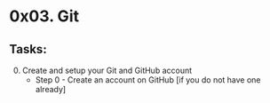 # 0x03. Git

## Tasks:

0. Create and setup your Git and GitHub account
    * Step 0 - Create an account on GitHub [if you do not have one already]

